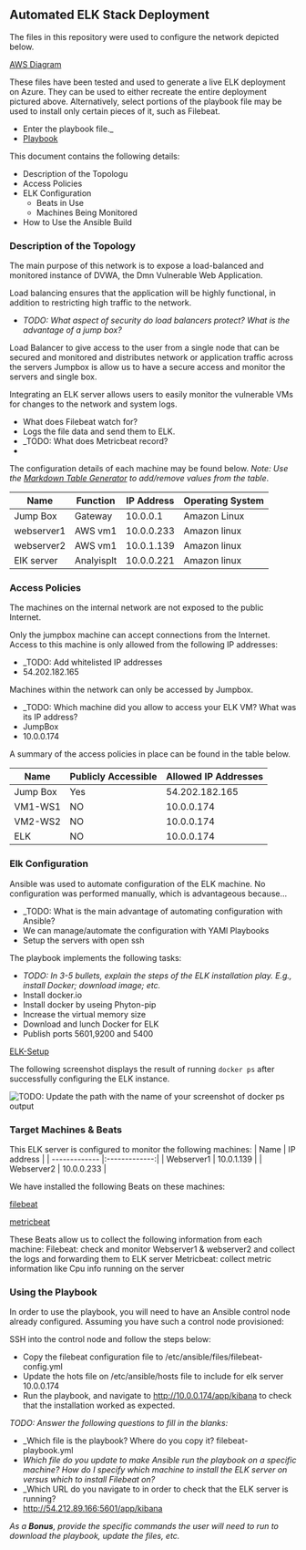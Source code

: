 ## Automated ELK Stack Deployment

The files in this repository were used to configure the network depicted below.

[AWS Diagram](https://github.com/aramejan/sweetlime/blob/b086d36e96a54a18a02c82d913007641c74fa059/Diagram0211.PNG) 

These files have been tested and used to generate a live ELK deployment on Azure. They can be used to either recreate the entire deployment pictured above. Alternatively, select portions of the playbook file may be used to install only certain pieces of it, such as Filebeat.

  - Enter the playbook file._
  - [Playbook](https://github.com/aramejan/sweetlime/blob/fb3f7c9866a8227ee0c4c10e1502362d3e7fc954/apache-playbook)
    

This document contains the following details:
- Description of the Topologu
- Access Policies
- ELK Configuration
  - Beats in Use
  - Machines Being Monitored
- How to Use the Ansible Build


### Description of the Topology

The main purpose of this network is to expose a load-balanced and monitored instance of DVWA, the Dmn Vulnerable Web Application.

Load balancing ensures that the application will be highly functional, in addition to restricting high traffic to the network.
- _TODO: What aspect of security do load balancers protect? What is the advantage of a jump box?_

Load Balancer to give access to the user from a single node that can be secured and monitored and distributes network or application traffic across the servers
Jumpbox is allow us to have a secure access and monitor the servers and single box.  

Integrating an ELK server allows users to easily monitor the vulnerable VMs for changes to the network and system logs.
- What does Filebeat watch for?
- Logs the file data and send them to ELK.
- _TODO: What does Metricbeat record?
- 

The configuration details of each machine may be found below.
_Note: Use the [Markdown Table Generator](http://www.tablesgenerator.com/markdown_tables) to add/remove values from the table_.

| Name     | Function | IP Address | Operating System |
|----------|----------|------------|------------------|
| Jump Box | Gateway  | 10.0.0.1   | Amazon Linux     |
|webserver1| AWS vm1  | 10.0.0.233 | Amazon linux     |                  
|webserver2| AWS vm1  | 10.0.1.139 | Amazon linux     |                  
|ElK server|Analyisplt| 10.0.0.221 | Amazon linux     |                                 

### Access Policies

The machines on the internal network are not exposed to the public Internet. 

Only the jumpbox machine can accept connections from the Internet. Access to this machine is only allowed from the following IP addresses:
- _TODO: Add whitelisted IP addresses
-   54.202.182.165

Machines within the network can only be accessed by Jumpbox.
- _TODO: Which machine did you allow to access your ELK VM? What was its IP address?
- JumpBox
-  10.0.0.174

A summary of the access policies in place can be found in the table below.

| Name     | Publicly Accessible | Allowed IP Addresses |
|----------|---------------------|----------------------|
| Jump Box | Yes                 | 54.202.182.165       |
| VM1-WS1  | NO                  |    10.0.0.174        |
| VM2-WS2  | NO                  |    10.0.0.174        |
| ELK      | NO                  |    10.0.0.174        |

### Elk Configuration

Ansible was used to automate configuration of the ELK machine. No configuration was performed manually, which is advantageous because...
- _TODO: What is the main advantage of automating configuration with Ansible?
-  We can manage/automate the configuration with YAMl Playbooks
-  Setup the servers with open ssh 

The playbook implements the following tasks:
- _TODO: In 3-5 bullets, explain the steps of the ELK installation play. E.g., install Docker; download image; etc._
- Install docker.io
- Install docker by useing Phyton-pip 
- Increase the virtual memory size 
- Download and lunch Docker for ELK 
- Publish ports 5601,9200 and 5400 

[ELK-Setup](https://github.com/aramejan/sweetlime/blob/main/ELK-Setup)

The following screenshot displays the result of running `docker ps` after successfully configuring the ELK instance.

![TODO: Update the path with the name of your screenshot of docker ps output](Images/docker_ps_output.png)

### Target Machines & Beats
This ELK server is configured to monitor the following machines:
| Name          | IP address    | 
| ------------- |:-------------:| 
| Webserver1    | 10.0.1.139    |
| Webserver2    | 10.0.0.233    |  
 

We have installed the following Beats on these machines:

[filebeat](https://github.com/aramejan/sweetlime/blob/main/filebeat)

[metricbeat](https://github.com/aramejan/sweetlime/blob/main/metricbeat)

These Beats allow us to collect the following information from each machine:
Filebeat: check and monitor Webserver1 & webserver2 and collect the logs and forwarding them to ELK server 
Metricbeat: collect metric information like Cpu info running on the server 

### Using the Playbook
In order to use the playbook, you will need to have an Ansible control node already configured. Assuming you have such a control node provisioned: 

SSH into the control node and follow the steps below:
- Copy the filebeat configuration file to /etc/ansible/files/filebeat-config.yml
- Update the hots file on /etc/ansible/hosts file to include for elk server 10.0.0.174
- Run the playbook, and navigate to http://10.0.0.174/app/kibana to check that the installation worked as expected.

_TODO: Answer the following questions to fill in the blanks:_
- _Which file is the playbook? Where do you copy it? filebeat-playbook.yml
- _Which file do you update to make Ansible run the playbook on a specific machine? How do I specify which machine to install the ELK server on versus which to install Filebeat on?_
- _Which URL do you navigate to in order to check that the ELK server is running?
- http://54.212.89.166:5601/app/kibana

_As a **Bonus**, provide the specific commands the user will need to run to download the playbook, update the files, etc._
